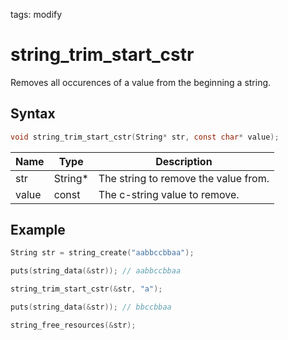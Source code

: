 tags: modify

# string_trim_start_cstr

Removes all occurences of a value from the beginning a string.

## Syntax

```c
void string_trim_start_cstr(String* str, const char* value);
```

| Name | Type | Description |
| --- | --- | --- |
| str | String* | The string to remove the value from. |
| value | const | The c-string value to remove. |

## Example

```c
String str = string_create("aabbccbbaa");

puts(string_data(&str)); // aabbccbbaa

string_trim_start_cstr(&str, "a");

puts(string_data(&str)); // bbccbbaa

string_free_resources(&str);
```